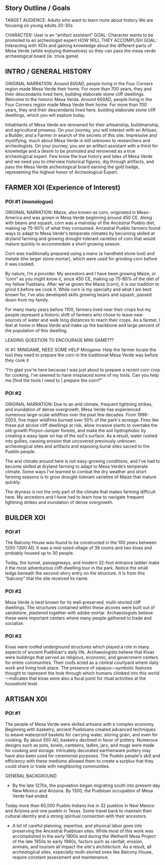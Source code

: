 ## Story Outline / Goals 
TARGET AUDIENCE: Adults who want to learn more about history 
	We are focusing on young adults 20-30s 

CHARACTER: User is an “artifact assistant” 
GOAL: Character wants to be promoted to an archeologist expert 
HOW WILL THEY ACCOMPLISH GOAL: Interacting with XOIs and gaining knowledge about the different parts of Mesa Verde (while enjoying themselves) so they can pass the mesa verde archeological board (ie. trivia game)  


## INTRO / GENERAL HISTORY 
ORIGINAL NARRATION: Around 600AD, people living in the Four Corners region made Mesa Verde their home. For more than 700 years, they and their descendants lived here, building elaborate stone cliff dwellings.
Welcome to the historic Mesa Verda. Around 600AD, people living in the Four Corners region made Mesa Verde their home. For more than 700 years, they and their descendants lived here, building elaborate stone cliff dwellings, which you will explore today. 

Inhabitants of Mesa Verde are renowned for their artisanship, buildmanship, and agricultural prowess. On your journey, you will interact with an Artisan, a Builder, and a Farmer in search of the secrets of this site. Impressive and mystifying, much about Mesa Verde is still unknown to researchers and archeologists. On your journey, you are an artifact assistant with a thirst for knowledge and a desire to be promoted and renowned as a true archeological expert. Few know the true history and tales of Mesa Verde and we need you to interview historical figures, dig through artifacts, and pass the Mesa Verde archeological board earning the gold badge, representing the highest honor of Archeological Expert.  


## FARMER XOI (Experience of Interest)

### POI #1 (monologue)

ORIGINAL NARRATION: Maize, also known as corn, originated in Meso-America and was grown in Mesa Verde beginning around 450 CE. Along with beans and squash, corn was a mainstay of the Ancestral Pueblo diet, making up 75-80% of what they consumed. Ancestral Pueblo farmers found ways to adapt to Mesa Verde's temperate climates by becoming skilled at dryland farming and growing drought-tolerant varieties of corn that would mature quickly to accommodate a short growing season.

Corn was traditionally prepared using a mano (a handheld stone tool) and metate (the larger stone mortar), which were used for grinding corn before it was cooked. 

By nature, I’m a provider. My ancestors and I have been growing Maize, or “corn” as you might know it, since 450 CE, making up 75-80% of the diet of my fellow Pueblans. After we’ve grown the Maize (corn), it is our tradition to grind it before we cook it. While corn is my specialty and what I am best known for, I’ve also developed skills growing beans and squash, passed down from my family.  

For many many years before 1100, farmers lived near their crops but my people represent a historic shift of farmers who chose to leave near sources of water and walk long distances to reach their crops. As a farmer, I feel at home in Mesa Verde and make up the backbone and large percent of the population of this dwelling. 


LEADING QUESTION TO ENCOURAGE MINI GAME??? 


IX #1: MINIGAME,  NEED SOME HELP
Minigame: Help the farmer locate the tool they need to prepare the corn in the traditional Mesa Verde way before they cook it 

“I’m glad you’re here because I was just about to prepare a recent corn crop for cooking, I’ve seemed to have misplaced some of my tools. Can you help me [find the tools I need to ] prepare the corn?” 


### POI #2 
ORIGINAL NARRATION: Due to an arid climate, frequent lightning strikes, and inundation of dense overgrowth, Mesa Verde has experienced numerous large-scale wildfires over the past few decades. From 1996-2003, five major wildfires burned over 50% of the park's acreage. Fires like these put alcove cliff dwellings at risk, allow invasive plants to overtake the old-growth Pinyon-Juniper forests, and make the soil hydrophobic by creating a waxy layer on top of the soil's surface. As a result, water rushed into gullies, causing erosion that uncovered previously unknown archeological sites and artifacts and exposing burial sites sacred to the Pueblo people.

The arid climate around here is not easy-growing conditions, and I’ve had to become skilled at dryland farming to adapt to Mesa Verde’s temperate climate. Some ways I’ve learned to combat the dry weather and short farming seasons is to grow drought-tolerant varieties of Maize that mature quickly. 

The dryness is not the only part of the climate that makes farming difficult here. My ancestors and I have had to learn how to navigate frequent lightning strikes and inundation of dense overgrowth. 


## BUILDER XOI 


### POI #1
The Balcony House was found to be constructed in the 100 years between 1200-1300 AD. It was a mid-sized village of 38 rooms and two kivas and probably housed up to 30 people.

Today, the tunnel, passageways, and modern 32-foot entrance ladder make it the most adventurous cliff-dwelling tour in the park. Notice the small ledge beneath the second-story entry on the structure. It is from this “balcony” that the site received its name.

### POI #2
Mesa Verde is best known for its well-preserved, multi-storied cliff dwellings. The structures contained within these alcoves were built out of sandstone, plastered together with adobe mortar. Archaeologists believe these were important centers where many people gathered to trade and socialize. 

### POI #3
Kivas were roofed underground structures which played a role in many aspects of ancient Puebloan's daily life. Archaeologists believe that Kivas were buildings that served as religious, economic, and government centers for entire communities. Their roofs acted as a central courtyard where daily work and living took place. The presence of sipapus—symbolic features thought to represent the hole through which humans climbed into this world—indicates that kivas were also a focal point for ritual activities at the household level.


## ARTISAN XOI 
### POI #1
The people of Mesa Verde were skilled artisans with a complex economy. Beginning with basketry, ancient Puebloans created advanced techniques to weave waterproof baskets for carrying water, storing grain, and even for cooking. By about 550 AD, basketry declined in favor of pottery. Numerous designs such as pots, bowls, canteens, ladles, jars, and mugs were made for cooking and storage. Intricately decorated earthenware pottery may have also been used for ceremonial purposes. The Pueblo people's skill and efficiency with these mediums allowed them to create a surplus that they could share or trade with neighboring communities.

GENERAL BACKGROUND   
- By the late 1270s, the population began migrating south into present-day New Mexico and Arizona. By 1300, the Puebloan occupation of Mesa Verde had ended.

Today more than 60,000 Pueblo Indians live in 32 pueblos in New Mexico and Arizona and one pueblo in Texas. Some travel back to maintain their cultural identity and a strong spiritual connection with their ancestors.


- A lot of careful planning, expertise, and physical labor goes into preserving the Ancestral Puebloan sites. While most of this work was accomplished in the early 1900s and during the Wetherill Mesa Project of the late 1950s to early 1960s, factors such as rainfall, erosion, animals, and tourism all impact the site's architecture. As a result, all archeological sites, especially multi-storied ones like Balcony House, require constant assessment and maintenance.